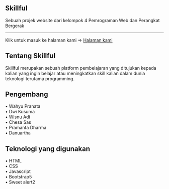 ## Skillful
Sebuah projek website dari kelompok 4 Pemrograman Web dan Perangkat Bergerak
___
Klik untuk masuk ke halaman kami => [Halaman kami](https://wahyu-pranata.github.io/Skillful/index.html)

## Tentang Skillful
Skillful merupakan sebuah platform pembelajaran yang ditujukan kepada kalian yang ingin belajar atau meningkatkan skill kalian dalam dunia teknologi terutama programming.

## Pengembang
• Wahyu Pranata<br>
• Dwi Kusuma<br>
• Wisnu Adi<br>
• Chesa Sas<br>
• Pramanta Dharma<br>
• Danuartha

## Teknologi yang digunakan
• HTML<br>
• CSS<br>
• Javascript<br>
• Bootstrap5<br>
• Sweet alert2
